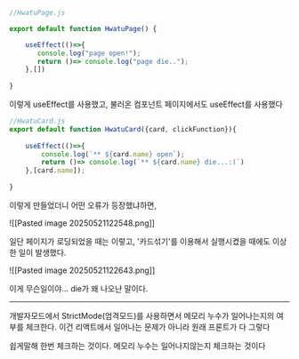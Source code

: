 ```js
//HwatuPage.js

export default function HwatuPage() {  

    useEffect(()=>{  
       console.log("page open!");  
       return ()=> console.log("page die..");  
    },[])  
  
}
```

이렇게 useEffect를 사용했고,
불러온 컴포넌트 페이지에서도 useEffect를 사용했다

```js
//HwatuCard.js
export default function HwatuCard({card, clickFunction}){  
  
    useEffect(()=>{  
        console.log(`** ${card.name} open`);  
        return ()=> console.log(`** ${card.name} die...:(`)  
    },[card.name]);  
  
}
```

이렇게 만들었더니 어떤 오류가 등장했냐하면,

![[Pasted image 20250521122548.png]]

일단 페이지가 로딩되었을 때는 이렇고,
'카드섞기'를 이용해서 실행시켰을 때에도 이상한 일이 발생했다.

![[Pasted image 20250521122643.png]]

이게 무슨일이야... die가 왜 나오냔 말이다.



---

개발자모드에서 StrictMode(엄격모드)를 사용하면서 메모리 누수가 일어나는지의 여부를 체크한다.
이건 리액트에서 일어나는 문제가 아니라 원래 프론트가 다 그렇다

쉽게말해 한번 체크하는 것이다. 
메모리 누수는 일어나지않는지 체크하는 것이다
